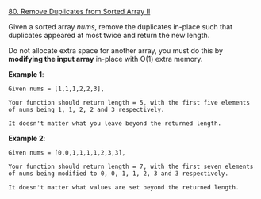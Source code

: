 [80. Remove Duplicates from Sorted Array II](https://leetcode.com/problems/remove-duplicates-from-sorted-array-ii/)

Given a sorted array *nums*, remove the duplicates in-place such that duplicates appeared at most twice and return the new length.

Do not allocate extra space for another array, you must do this by **modifying the input array** in-place with O(1) extra memory.

**Example 1**:

```
Given nums = [1,1,1,2,2,3],

Your function should return length = 5, with the first five elements of nums being 1, 1, 2, 2 and 3 respectively.

It doesn't matter what you leave beyond the returned length.
```

**Example 2**:
```
Given nums = [0,0,1,1,1,1,2,3,3],

Your function should return length = 7, with the first seven elements of nums being modified to 0, 0, 1, 1, 2, 3 and 3 respectively.

It doesn't matter what values are set beyond the returned length.
```